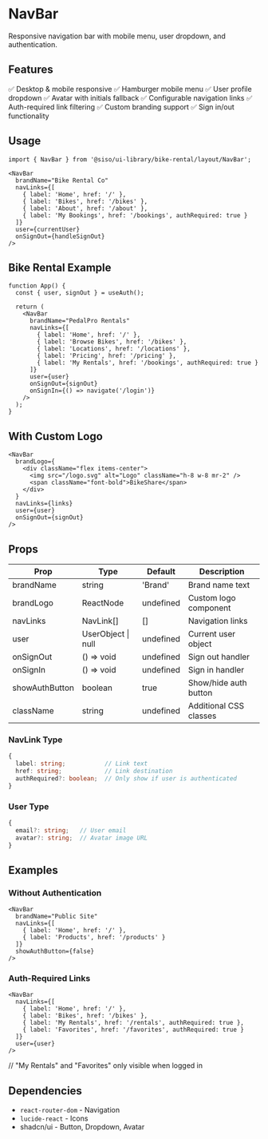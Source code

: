 # NavBar

Responsive navigation bar with mobile menu, user dropdown, and authentication.

## Features
✅ Desktop & mobile responsive
✅ Hamburger mobile menu
✅ User profile dropdown
✅ Avatar with initials fallback
✅ Configurable navigation links
✅ Auth-required link filtering
✅ Custom branding support
✅ Sign in/out functionality

## Usage

```tsx
import { NavBar } from '@siso/ui-library/bike-rental/layout/NavBar';

<NavBar
  brandName="Bike Rental Co"
  navLinks={[
    { label: 'Home', href: '/' },
    { label: 'Bikes', href: '/bikes' },
    { label: 'About', href: '/about' },
    { label: 'My Bookings', href: '/bookings', authRequired: true }
  ]}
  user={currentUser}
  onSignOut={handleSignOut}
/>
```

## Bike Rental Example

```tsx
function App() {
  const { user, signOut } = useAuth();

  return (
    <NavBar
      brandName="PedalPro Rentals"
      navLinks={[
        { label: 'Home', href: '/' },
        { label: 'Browse Bikes', href: '/bikes' },
        { label: 'Locations', href: '/locations' },
        { label: 'Pricing', href: '/pricing' },
        { label: 'My Rentals', href: '/bookings', authRequired: true }
      ]}
      user={user}
      onSignOut={signOut}
      onSignIn={() => navigate('/login')}
    />
  );
}
```

## With Custom Logo

```tsx
<NavBar
  brandLogo={
    <div className="flex items-center">
      <img src="/logo.svg" alt="Logo" className="h-8 w-8 mr-2" />
      <span className="font-bold">BikeShare</span>
    </div>
  }
  navLinks={links}
  user={user}
  onSignOut={signOut}
/>
```

## Props

| Prop | Type | Default | Description |
|------|------|---------|-------------|
| brandName | string | 'Brand' | Brand name text |
| brandLogo | ReactNode | undefined | Custom logo component |
| navLinks | NavLink[] | [] | Navigation links |
| user | UserObject \| null | undefined | Current user object |
| onSignOut | () => void | undefined | Sign out handler |
| onSignIn | () => void | undefined | Sign in handler |
| showAuthButton | boolean | true | Show/hide auth button |
| className | string | undefined | Additional CSS classes |

### NavLink Type
```typescript
{
  label: string;           // Link text
  href: string;            // Link destination
  authRequired?: boolean;  // Only show if user is authenticated
}
```

### User Type
```typescript
{
  email?: string;   // User email
  avatar?: string;  // Avatar image URL
}
```

## Examples

### Without Authentication
```tsx
<NavBar
  brandName="Public Site"
  navLinks={[
    { label: 'Home', href: '/' },
    { label: 'Products', href: '/products' }
  ]}
  showAuthButton={false}
/>
```

### Auth-Required Links
```tsx
<NavBar
  navLinks={[
    { label: 'Home', href: '/' },
    { label: 'Bikes', href: '/bikes' },
    { label: 'My Rentals', href: '/rentals', authRequired: true },
    { label: 'Favorites', href: '/favorites', authRequired: true }
  ]}
  user={user}
/>
```
// "My Rentals" and "Favorites" only visible when logged in

## Dependencies
- `react-router-dom` - Navigation
- `lucide-react` - Icons
- shadcn/ui - Button, Dropdown, Avatar
